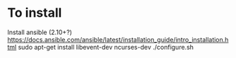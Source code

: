 # To install
Install ansible (2.10+?)
https://docs.ansible.com/ansible/latest/installation_guide/intro_installation.html
sudo apt-get install libevent-dev ncurses-dev
./configure.sh

